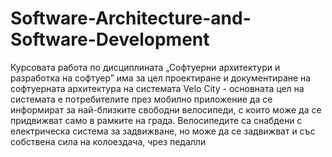 # Software-Architecture-and-Software-Development
Курсовата работа по дисциплината „Софтуерни архитектури и разработка на софтуер” има за цел проектиране и документиране на софтуерната архитектура на системата Velo City - oсновната цел на системата е потребителите през мобилно приложение да се информират за най-близките свободни велосипеди, с които може да се придвижват само в рамките на града. Велосипедите са снабдени с електрическа система за 
задвижване, но може да се задвижват и със собствена сила на колоездача, чрез педалли
